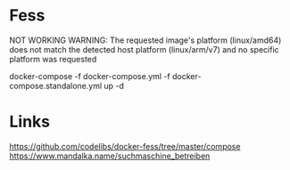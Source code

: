 # Fess

NOT WORKING
WARNING: The requested image's platform (linux/amd64) does not match the detected host platform (linux/arm/v7) and no specific platform was requested

docker-compose -f docker-compose.yml -f docker-compose.standalone.yml up -d

# Links

https://github.com/codelibs/docker-fess/tree/master/compose
https://www.mandalka.name/suchmaschine_betreiben
